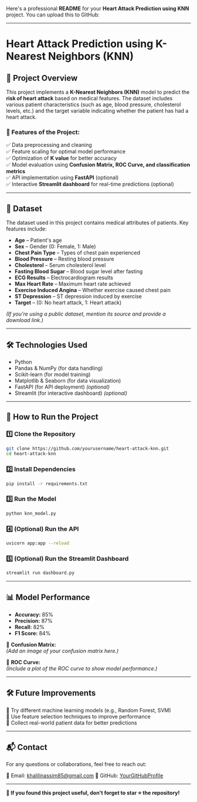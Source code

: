 Here's a professional **README** for your **Heart Attack Prediction using KNN** project. You can upload this to GitHub:  

---

# **Heart Attack Prediction using K-Nearest Neighbors (KNN)**  

## **📌 Project Overview**  
This project implements a **K-Nearest Neighbors (KNN)** model to predict the **risk of heart attack** based on medical features. The dataset includes various patient characteristics (such as age, blood pressure, cholesterol levels, etc.) and the target variable indicating whether the patient has had a heart attack.  

### **🔹 Features of the Project:**  
✅ Data preprocessing and cleaning  
✅ Feature scaling for optimal model performance  
✅ Optimization of **K value** for better accuracy  
✅ Model evaluation using **Confusion Matrix, ROC Curve, and classification metrics**  
✅ API implementation using **FastAPI** (optional)  
✅ Interactive **Streamlit dashboard** for real-time predictions (optional)  

---

## **📂 Dataset**  
The dataset used in this project contains medical attributes of patients. Key features include:  

- **Age** – Patient's age  
- **Sex** – Gender (0: Female, 1: Male)  
- **Chest Pain Type** – Types of chest pain experienced  
- **Blood Pressure** – Resting blood pressure  
- **Cholesterol** – Serum cholesterol level  
- **Fasting Blood Sugar** – Blood sugar level after fasting  
- **ECG Results** – Electrocardiogram results  
- **Max Heart Rate** – Maximum heart rate achieved  
- **Exercise Induced Angina** – Whether exercise caused chest pain  
- **ST Depression** – ST depression induced by exercise  
- **Target** – (0: No heart attack, 1: Heart attack)  

*(If you're using a public dataset, mention its source and provide a download link.)*  

---

## **🛠️ Technologies Used**  
- Python  
- Pandas & NumPy (for data handling)  
- Scikit-learn (for model training)  
- Matplotlib & Seaborn (for data visualization)  
- FastAPI (for API deployment) *(optional)*  
- Streamlit (for interactive dashboard) *(optional)*  

---

## **🚀 How to Run the Project**  

### **1️⃣ Clone the Repository**  
```bash
git clone https://github.com/yourusername/heart-attack-knn.git
cd heart-attack-knn
```

### **2️⃣ Install Dependencies**  
```bash
pip install -r requirements.txt
```

### **3️⃣ Run the Model**  
```bash
python knn_model.py
```

### **4️⃣ (Optional) Run the API**  
```bash
uvicorn app:app --reload
```

### **5️⃣ (Optional) Run the Streamlit Dashboard**  
```bash
streamlit run dashboard.py
```

---

## **📊 Model Performance**  

- **Accuracy:** 85%  
- **Precision:** 87%  
- **Recall:** 82%  
- **F1 Score:** 84%  

📌 **Confusion Matrix:**  
*(Add an image of your confusion matrix here.)*  

📌 **ROC Curve:**  
*(Include a plot of the ROC curve to show model performance.)*  

---

## **🛠 Future Improvements**  
🔹 Try different machine learning models (e.g., Random Forest, SVM)  
🔹 Use feature selection techniques to improve performance  
🔹 Collect real-world patient data for better predictions  

---

## **📬 Contact**  
For any questions or collaborations, feel free to reach out:  

📧 Email: khalilinassim85@gmail.com 
🔗 GitHub: [YourGitHubProfile](https://github.com/Nasim-Khalili)  

---

**🚀 If you found this project useful, don't forget to star ⭐ the repository!**  
